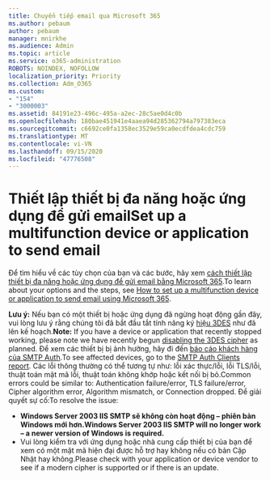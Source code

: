 ```yaml
---
title: Chuyển tiếp email qua Microsoft 365
ms.author: pebaum
author: pebaum
manager: mnirkhe
ms.audience: Admin
ms.topic: article
ms.service: o365-administration
ROBOTS: NOINDEX, NOFOLLOW
localization_priority: Priority
ms.collection: Adm_O365
ms.custom:
- "154"
- "3000003"
ms.assetid: 84191e23-496c-495a-a2ec-28c5ae0d4c0b
ms.openlocfilehash: 180bae451941e4aaea94d285362794a797383eca
ms.sourcegitcommit: c6692ce0fa1358ec3529e59ca0ecdfdea4cdc759
ms.translationtype: MT
ms.contentlocale: vi-VN
ms.lasthandoff: 09/15/2020
ms.locfileid: "47776508"
---
```

# <a name="set-up-a-multifunction-device-or-application-to-send-email"></a><span data-ttu-id="5f854-102">Thiết lập thiết bị đa năng hoặc ứng dụng để gửi email</span><span class="sxs-lookup"><span data-stu-id="5f854-102">Set up a multifunction device or application to send email</span></span>

<span data-ttu-id="5f854-103">Để tìm hiểu về các tùy chọn của bạn và các bước, hãy xem [cách thiết lập thiết bị đa năng hoặc ứng dụng để gửi email bằng Microsoft 365](https://docs.microsoft.com/Exchange/mail-flow-best-practices/how-to-set-up-a-multifunction-device-or-application-to-send-email-using-microsoft-365-or-office-365).</span><span class="sxs-lookup"><span data-stu-id="5f854-103">To learn about your options and the steps, see [How to set up a multifunction device or application to send email using Microsoft 365](https://docs.microsoft.com/Exchange/mail-flow-best-practices/how-to-set-up-a-multifunction-device-or-application-to-send-email-using-microsoft-365-or-office-365).</span></span>
  
<span data-ttu-id="5f854-104">**Lưu ý:** Nếu bạn có một thiết bị hoặc ứng dụng đã ngừng hoạt động gần đây, vui lòng lưu ý rằng chúng tôi đã bắt đầu tắt tính năng ký [hiệu 3DES](https://docs.microsoft.com/microsoft-365/compliance/technical-reference-details-about-encryption) như đã lên kế hoạch.</span><span class="sxs-lookup"><span data-stu-id="5f854-104">**Note:** If you have a device or application that recently stopped working, please note we have recently begun [disabling the 3DES cipher](https://docs.microsoft.com/microsoft-365/compliance/technical-reference-details-about-encryption) as planned.</span></span> <span data-ttu-id="5f854-105">Để xem các thiết bị bị ảnh hưởng, hãy đi đến [báo cáo khách hàng của SMTP Auth](https://protection.office.com/mailflow/dashboard).</span><span class="sxs-lookup"><span data-stu-id="5f854-105">To see affected devices, go to the [SMTP Auth Clients report](https://protection.office.com/mailflow/dashboard).</span></span> <span data-ttu-id="5f854-106">Các lỗi thông thường có thể tương tự như: lỗi xác thực/lỗi, lỗi TLS/lỗi, thuật toán mật mã lỗi, thuật toán không khớp hoặc kết nối bị bỏ.</span><span class="sxs-lookup"><span data-stu-id="5f854-106">Common errors could be similar to: Authentication failure/error, TLS failure/error, Cipher algorithm error, Algorithm mismatch, or Connection dropped.</span></span> <span data-ttu-id="5f854-107">Để giải quyết sự cố:</span><span class="sxs-lookup"><span data-stu-id="5f854-107">To resolve the issue:</span></span>

 - <span data-ttu-id="5f854-108">**Windows Server 2003 IIS SMTP sẽ không còn hoạt động – phiên bản Windows mới hơn.**</span><span class="sxs-lookup"><span data-stu-id="5f854-108">**Windows Server 2003 IIS SMTP will no longer work – a newer version of Windows is required.**</span></span>  
 - <span data-ttu-id="5f854-109">Vui lòng kiểm tra với ứng dụng hoặc nhà cung cấp thiết bị của bạn để xem có một mật mã hiện đại được hỗ trợ hay không nếu có bản Cập Nhật hay không.</span><span class="sxs-lookup"><span data-stu-id="5f854-109">Please check with your application or device vendor to see if a modern cipher is supported or if there is an update.</span></span>
